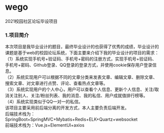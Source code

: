 # wego
2021校园社区论坛毕设项目
### 1.项目简介
  本次项目是我毕业设计的题目，最终毕业设计的也获得了优秀的成绩，毕业设计的课题是基于web的校园论坛系统，下面主要来介绍下我的毕业设计的项目的需求：  
  （1）系统实现手机号+验证码、手机号+密码的注册方式，实现手机号+验证码、手机号+密码、Github登录、QQ登录的登录方式，并使用cookie保存用户登录信息。  
  （2）系统实现用户可以根据不同的文章分类来发表文章、编辑文章、删除文章、搜索文章、对文章进行点赞、评论、查看热点文章等。  
  （3）系统实现用户的个人中心，用户可以查看个人信息、更新个人信息、关注/取消关注别人、关注/粉丝列表、我的消息、我的私信、用户成就值排行榜等。  
  （4）系统实现类似于QQ一对一的私信。  
  该项目主要采用前后端分离的开发方式，本人主要负责后端开发。  
  后端技术栈为：SpringBoot+SpringMVC+Mybatis+Redis+ELK+Quartz+websocket  
  前端技术栈为：Vue.js+ElementUI+axios  
  
                

